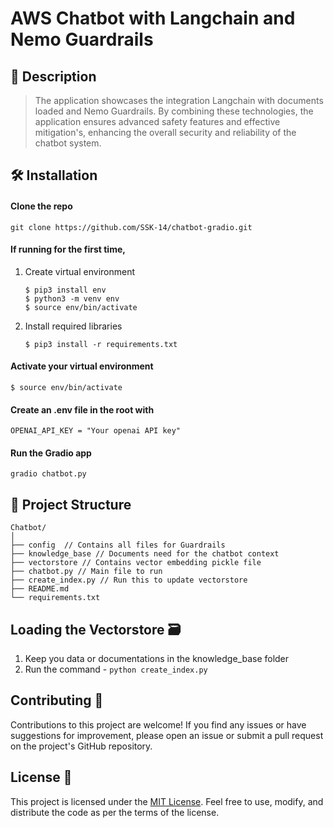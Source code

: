 # AWS Chatbot with Langchain and Nemo Guardrails

## 📜 Description
> The application showcases the integration Langchain with documents loaded and Nemo Guardrails. By combining these technologies, the application ensures advanced safety features and effective mitigation's, enhancing the overall security and reliability of the chatbot system.

## 🛠️ Installation

#### Clone the repo
 ```
 git clone https://github.com/SSK-14/chatbot-gradio.git
 ```

#### If running for the first time,

1. Create virtual environment

    ```
    $ pip3 install env
    $ python3 -m venv env
    $ source env/bin/activate
    ```

2. Install required libraries

    ```
    $ pip3 install -r requirements.txt
    ```

#### Activate your virtual environment

```
$ source env/bin/activate
```

#### Create an .env file in the root with

```
OPENAI_API_KEY = "Your openai API key"
```

#### Run the Gradio app

```
gradio chatbot.py
```

## 📁 Project Structure

```
Chatbot/
│
├── config  // Contains all files for Guardrails 
├── knowledge_base // Documents need for the chatbot context
├── vectorstore // Contains vector embedding pickle file
├── chatbot.py // Main file to run
├── create_index.py // Run this to update vectorstore
├── README.md
└── requirements.txt

```

## Loading the Vectorstore 🗃️ 

1. Keep you data or documentations in the knowledge_base folder
2. Run the command - `python create_index.py`

## Contributing 🤝
Contributions to this project are welcome! If you find any issues or have suggestions for improvement, please open an issue or submit a pull request on the project's GitHub repository.

## License 📝
This project is licensed under the [MIT License](https://github.com/SSK-14/chatbot-gradio/blob/main/LICENSE). Feel free to use, modify, and distribute the code as per the terms of the license.
